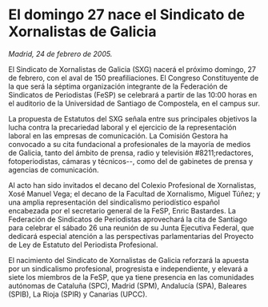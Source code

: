 # El domingo 27 nace el Sindicato de Xornalistas de Galicia

*Madrid, 24 de febrero de 2005.*

El Sindicato de Xornalistas de Galicia (SXG) nacerá el próximo domingo, 27 de febrero, con el aval de 150 preafiliaciones. El Congreso Constituyente de la que será la séptima organización integrante de la Federación de Sindicatos de Periodistas (FeSP) se celebrará a partir de las 10:00 horas en el auditorio de la Universidad de Santiago de Compostela, en el campus sur.

La propuesta de Estatutos del SXG señala entre sus principales objetivos la lucha contra la precariedad laboral y el ejercicio de la representación laboral en las empresas de comunicación. La Comisión Gestora ha convocado a su cita fundacional a profesionales de la mayoría de medios de Galicia, tanto del ámbito de prensa, radio y televisión #8211;redactores, fotoperiodistas, cámaras y técnicos--, como del de gabinetes de prensa y agencias de comunicación.

Al acto han sido invitados el decano del Colexio Profesional de Xornalistas, Xosé Manuel Vega; el decano de la Facultad de Xornalismo, Miguel Túñez; y una amplia representación del sindicalismo periodístico español encabezada por el secretario general de la FeSP, Enric Bastardes. La Federación de Sindicatos de Periodistas aprovechará la cita de Santiago para celebrar el sábado 26 una reunión de su Junta Ejecutiva Federal, que dedicará especial atención a las perspectivas parlamentarias del Proyecto de Ley de Estatuto del Periodista Profesional.

El nacimiento del Sindicato de Xornalistas de Galicia reforzará la apuesta por un sindicalismo profesional, progresista e independiente, y elevará a siete los miembros de la FeSP, que ya tiene presencia en las comunidades autónomas de Cataluña (SPC), Madrid (SPM), Andalucía (SPA), Baleares (SPIB), La Rioja (SPIR) y Canarias (UPCC).
